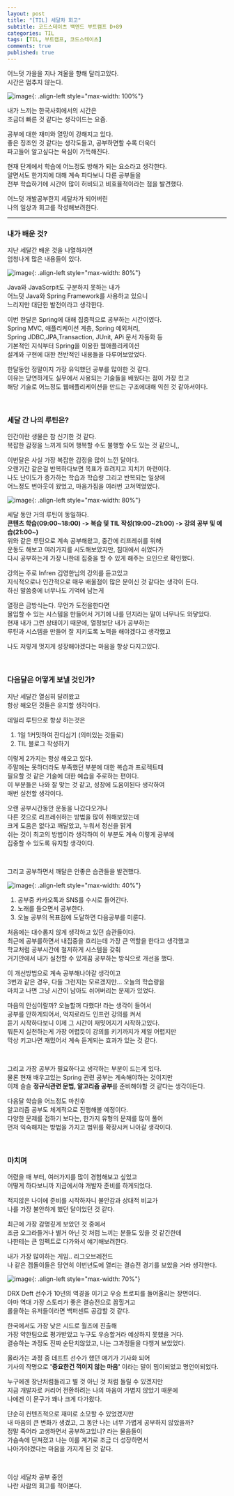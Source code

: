 ```yaml
---
layout: post
title: "[TIL] 세달차 회고"
subtitle: 코드스테이츠 백엔드 부트캠프 D+89
categories: TIL
tags: [TIL, 부트캠프, 코드스테이츠]
comments: true
published: true
---
```



어느덧 가을을 지나 겨울을 향해 달리고있다.  
시간은 멈추지 않는다.  

![image](https://user-images.githubusercontent.com/95069395/221358570-96f1b5e4-aac4-40c9-bc9b-4b15d9e5c0be.gif){: .align-left style="max-width: 100%"}


내가 느끼는 한국사회에서의 시간은  
조금더 빠른 것 같다는 생각이드는 요즘.   

공부에 대한 재미와 열망이 강해지고 있다.  
좋은 징조인 것 같다는 생각도들고, 공부하면할 수록 더욱더  
파고들어 알고싶다는 욕심이 가득해진다.  

현재 단계에서 학습에 어느정도 방해가 되는 요소라고 생각한다.  
알면서도 한가지에 대해 계속 파다보니 다른 공부들을  
전부 학습하기에 시간이 많이 허비되고 비효율적이라는  점을 발견했다.

어느덧 개발공부한지 세달차가 되어버린  
나의 일상과 회고를 작성해보려한다.  

---  

### 내가 배운 것?  
지난 세달간 배운 것을 나열하자면  
엄청나게 많은 내용들이 있다.  

![image](https://lh3.googleusercontent.com/drive-viewer/AJc5JmSXU951Um_58x0b3_0a2GfPEYsLXEs-jRIv8ABUveSo7Iw5c_T-fB_Qq0joTmnrxVKOQF2vwPY=w1512-h753){: .align-left style="max-width: 80%"}


Java와 JavaScrpit도 구분하지 못하는 내가  
어느덧 Java와 Spring Framework를 사용하고 있으니  
느리지만 대단한 발전이라고 생각한다.  

이번 한달은 Spring에 대해 집중적으로 공부하는 시간이였다.  
Spring MVC, 애플리케이션 계층, Spring 예외처리,  
Spring JDBC,JPA,Transaction, JUnit, APi 문서 자동화 등  
기본적인 지식부터 Spring을 이용한 웹애플리케이션  
설계와 구현에 대한 전반적인 내용들을 다루어보았었다.


한달동안 정말이지 가장 유익했던 공부를 많이한 것 같다.    
이유는 당연하게도 실무에서 사용되는 기술들을 배웠다는 점이 가장 컸고  
해당 기술로 어느정도 웹애플리케이션을 만드는 구조에대해 익힌 것 같아서이다.

<br/>  

### 세달 간 나의 루틴은?  
인간이란 생물은 참 신기한 것 같다.  
복잡한 감정을 느끼게 되어 행복할 수도 불행할 수도 있는 것 같으니,,  

이번달은 사실 가장 복잡한 감정을 많이 느낀 달이다.  
오랜기간 같은걸 반복하다보면 목표가 흐려지고 지치기 마련이다.  
나도 난이도가 증가하는 학습과 학습량 그리고 반복되는 일상에  
어느정도 번아웃이 왔었고, 마음가짐을 여러번 고쳐먹었었다.  

![image](https://user-images.githubusercontent.com/95069395/221358574-367e29fb-8f70-481c-915b-bab35b8d8059.gif){: .align-left style="max-width: 80%"}


세달 동안 거의 루틴이 동일하다.  
**콘텐츠 학습(09:00~18:00) -> 복습 및 TIL 작성(19:00~21:00) -> 강의 공부 및 예습(21:00~)**  
위와 같은 루틴으로 계속 공부해왔고, 중간에 리프레쉬를 위해  
운동도 해보고 여러가지를 시도해보았지만, 침대에서 쉬었다가   
다시 공부하는게 가장 나한테 집중을 할 수 있게 해주는 요인으로 확인했다.

강의는 주로 Infren 김영한님의 강의를 듣고있고  
지식적으로나 인간적으로 매우 배울점이 많은 분이신 것 같다는 생각이 든다.  
하신 말씀중에 너무나도 기억에 남는게  

열정은 금방식는다. 무언가 도전을한다면  
몰입할 수 있는 시스템을 만들어서 거기에 나를 던지라는 말이 너무나도 와닿았다.    
현재 내가 그런 상태이기 때문에, 열정보단 내가 공부하는  
루틴과 시스템을 만들어 잘 지키도록 노력을 해야겠다고 생각했고

나도 저렇게 멋지게 성장해야겠다는 마음을 항상 다지고있다.

<br/>

### 다음달은 어떻게 보낼 것인가?

지난 세달간 열심히 달려왔고  
항상 해오던 것들은 유지할 생각이다.  

데일리 루틴으로 항상 하는것은
1. 1일 1커밋하여 잔디심기 (의미있는 것들로)
2. TIL 블로그 작성하기

이렇게 2가지는 항상 해오고 있다.  
주말에는 못하더라도 부족했던 부분에 대한 복습과 프로젝트때  
필요할 것 같은 기술에 대한 예습을 주로하는 편이다.  
이 부분들은 나와 잘 맞는 것 같고, 성장에 도움이된다 생각하여  
매번 실천할 생각이다.  

오랜 공부시간동안 운동을 나갔다오거나  
다른 것으로 리프레쉬하는 방법을 많이 취해보았는데  
크게 도움은 없다고 깨달았고, 누워서 정신을 맑게  
쉬는 것이 최고의 방법이라 생각하여 이 부분도 계속 이렇게 공부에  
집중할 수 있도록 유지할 생각이다.

<br/>

그리고 공부하면서 깨달은 안좋은 습관들을 발견했다.  

![image](https://user-images.githubusercontent.com/95069395/221358571-4486d008-0d9e-4df4-a16b-92d15e79dc9c.gif){: .align-left style="max-width: 40%"}

1. 공부중 카카오톡과 SNS를 수시로 들어간다.  
2. 노래를 들으면서 공부한다.
3. 오늘 공부의 목표점에 도달하면 다음공부를 미룬다.  

처음에는 대수롭지 않게 생각하고 있던 습관들이다.  
최근에 공부를하면서 내집중을 흐리는데 가장 큰 역할을 한다고 생각했고   
학교처럼 공부시간에 철저하게 시스템을 갖춰  
거기안에서 내가 실천할 수 있게끔 공부하는 방식으로 개선을 했다.  

이 개선방법으로 계속 공부해나아갈 생각이고  
3번과 같은 경우, 다들 그런지는 모르겠지만... 오늘의 학습량을  
마치고 나면 그냥 시간이 남아도 쉬어버리는 문제가 있었다.  

마음의 안심이랄까? 오늘할꺼 다했다! 라는 생각이 들어서  
공부를 안하게되어서, 억지로라도 인프런 강의를 켜서  
듣기 시작하다보니 이제 그 시간이 재밋어지기 시작하고있다.  
뭐든지 실천하는게 가장 어렵듯이 강의를 키기까지가 제일 어렵지만  
막상 키고나면 재밌어서 계속 듣게되는 효과가 있는 것 같다.

<br/>

그리고 가장 공부가 필요하다고 생각하는 부분이 드는게 있다.  
물론 현재 배우고있는 Spring 관련 공부는 계속해야하는 것이지만  
이제 슬슬 **정규식관련 문법, 알고리즘 공부**를 준비해야할 것 같다는 생각이든다.  

다음달 학습을 어느정도 마친후  
알고리즘 공부도 체계적으로 진행해볼 예정이다.  
다양한 문제를 접하기 보다는, 한가지 유형의 문제를 많이 풀어  
먼저 익숙해지는 방법을 가지고 범위를 확장시켜 나아갈 생각이다.  


<br/>

### 마치며

어렸을 때 부터, 여러가지를 많이 경험해보고 싶었고  
어떻게 하다보니까 지금에서야 개발자 준비를 하게되었다.  

적지않은 나이에 준비를 시작하자니 불안감과 상대적 비교가  
나를 가장 불안하게 했던 달이었던 것 같다.  

최근에 가장 감명깊게 보았던 것 중에서  
조금 오그라들거나 별거 아닌 것 처럼 느끼는 분들도 있을 것 같긴한데  
나한테는 큰 임펙트로 다가와서 얘기해보려한다.  

내가 가장 많이하는 게임.. 리그오브레전드  
나 같은 겜돌이들은 당연히 이번년도에 열리는 결승전 경기를 보았을 거라 생각한다.

![image](https://user-images.githubusercontent.com/95069395/221358566-56692082-c01d-4b18-8d21-da43d1118b07.png){: .align-left style="max-width: 70%"}

DRX Deft 선수가 10년의 역경을 이기고 우승 트로피를 들어올리는 장면이다.  
아마 역대 가장 스토리가 좋은 결승전으로 꼽힐거고  
롤을하는 유저들이라면 백퍼센트 공감할 것 같다.  

한국에서도 가장 낮은 시드로 월즈에 진출해  
가장 약한팀으로 평가받았고 누구도 우승할거라 예상하지 못했을 거다.  
결승하는 과정도 진짜 순탄치않았고, 나는 그과정들을 다챙겨 보았었다.  

올라가는 과정 중 데프트 선수가 했던 얘기가 기사화 되어  
기사의 작명으로 **'중요한건 꺽이지 않는 마음'** 이라는 말이 밈이되었고 명언이되었다.  

누구에겐 장난처럼들리고 별 것 아닌 것 처럼 들릴 수 있겠지만  
지금 개발자로 커리어 전환하려는 나의 마음이 가볍지 않았기 때문에  
나에겐 이 문구가 꽤나 크게 다가왔다.  

단순히 컨텐츠적으로 재미로 소모할 수 있었겠지만  
내 마음의 큰 변화가 생겼고, 그 동안 나는 너무 가볍게 공부하지 않았을까?  
정말 죽어라 고생하면서 공부하고있니? 라는 물음들이  
가슴속에 던져졌고 나는 이를 계기로 조금 더 성장하면서  
나아가야겠다는 마음을 가지게 된 것 같다.  

<br/>

이상 세달차 공부 중인   
나란 사람의 회고를 적어본다.





<br/>